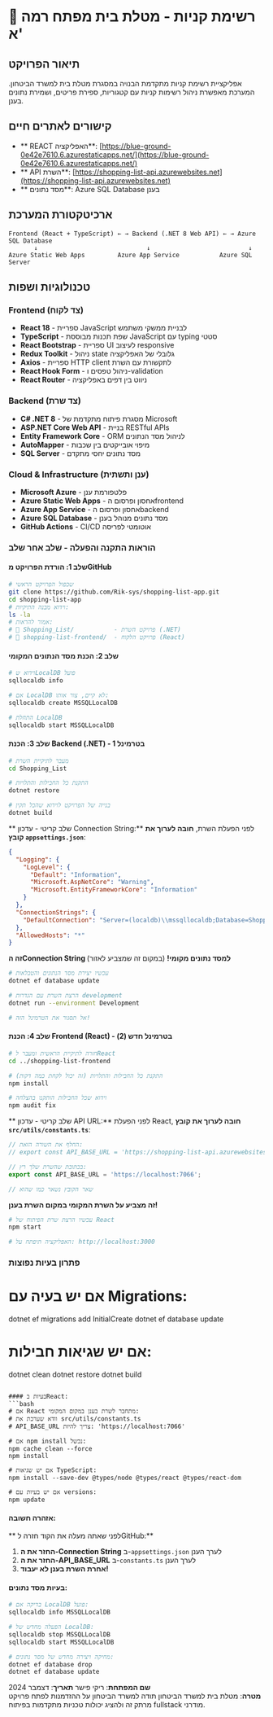 # 🛒 רשימת קניות - מטלת בית מפתח רמה א'

##  תיאור הפרויקט

אפליקציית רשימת קניות מתקדמת הבנויה במסגרת מטלת בית למשרד הביטחון. המערכת מאפשרת ניהול רשימות קניות עם קטגוריות, ספירת פריטים, ושמירת נתונים בענן.

##  קישורים לאתרים חיים

- ** REACT האפליקציה**: [https://blue-ground-0e42e7610.6.azurestaticapps.net/](https://blue-ground-0e42e7610.6.azurestaticapps.net/)
- ** API השרת**: [https://shopping-list-api.azurewebsites.net](https://shopping-list-api.azurewebsites.net)
- ** מסד נתונים**: Azure SQL Database בענן

##  ארכיטקטורת המערכת

```
Frontend (React + TypeScript) ← → Backend (.NET 8 Web API) ← → Azure SQL Database
       ↓                              ↓                           ↓
Azure Static Web Apps         Azure App Service           Azure SQL Server
```

##  טכנולוגיות ושפות

### Frontend (צד לקוח)
- **React 18** - ספריית JavaScript לבניית ממשקי משתמש
- **TypeScript** - שפת תכנות מבוססת JavaScript עם typing סטטי
- **React Bootstrap** - ספריית UI לעיצוב responsive
- **Redux Toolkit** - ניהול state גלובלי של האפליקציה
- **Axios** - ספריית HTTP client לתקשורת עם השרת
- **React Hook Form** - ניהול טפסים ו-validation
- **React Router** - ניווט בין דפים באפליקציה

### Backend (צד שרת)
- **C# .NET 8** - מסגרת פיתוח מתקדמת של Microsoft
- **ASP.NET Core Web API** - בניית RESTful APIs
- **Entity Framework Core** - ORM לניהול מסד הנתונים
- **AutoMapper** - מיפוי אובייקטים בין שכבות
- **SQL Server** - מסד נתונים יחסי מתקדם

### Cloud & Infrastructure (ענן ותשתית)
- **Microsoft Azure** - פלטפורמת ענן
- **Azure Static Web Apps** - אחסון ופרסום הfrontend
- **Azure App Service** - אחסון ופרסום הbackend
- **Azure SQL Database** - מסד נתונים מנוהל בענן
- **GitHub Actions** - CI/CD אוטומטי לפריסה





 

### הוראות התקנה והפעלה - שלב אחר שלב

#### שלב 1: הורדת הפרויקט מGitHub
```bash
# שכפול הפרויקט הראשי
git clone https://github.com/Rik-sys/shopping-list-app.git
cd shopping-list-app
# וידוא מבנה התיקיות:
ls -la
# אמור להראות:
# 📁 Shopping_List/           - פרויקט השרת (.NET)
# 📁 shopping-list-frontend/  - פרויקט הלקוח (React)
```

#### שלב 2: הכנת מסד הנתונים המקומי
```bash
# וידוא שLocalDB פועל
sqllocaldb info

# אם LocalDB לא קיים, צור אותו:
sqllocaldb create MSSQLLocalDB

# התחלת LocalDB
sqllocaldb start MSSQLLocalDB
```

#### שלב 3: הכנת Backend (.NET) - בטרמינל 1
```bash
# מעבר לתיקיית השרת
cd Shopping_List

# התקנת כל החבילות והתלויות
dotnet restore

# בנייה של הפרויקט לוידוא שהכל תקין
dotnet build
```

** שלב קריטי - עדכון Connection String:**
לפני הפעלת השרת, **חובה לערוך את קובץ `appsettings.json`**:

```json
{
  "Logging": {
    "LogLevel": {
      "Default": "Information",
      "Microsoft.AspNetCore": "Warning",
      "Microsoft.EntityFrameworkCore": "Information"
    }
  },
  "ConnectionStrings": {
    "DefaultConnection": "Server=(localdb)\\mssqllocaldb;Database=ShoppingListDB;Trusted_Connection=true;TrustServerCertificate=true;MultipleActiveResultSets=true"
  },
  "AllowedHosts": "*"
}
```

**זה הConnection String למסד נתונים מקומי!** (במקום זה שמצביע לאזור)

```bash
# עכשיו יצירת מסד הנתונים והטבלאות
dotnet ef database update

# הרצת השרת עם הגדרות development
dotnet run --environment Development

# אל תסגור את הטרמינל הזה!
```

#### שלב 4: הכנת Frontend (React) - בטרמינל חדש (2)
```bash
# חזרה לתיקיית הראשית ומעבר לReact
cd ../shopping-list-frontend

# התקנת כל החבילות והתלויות (זה יכול לקחת כמה דקות)
npm install

# וידוא שכל החבילות הותקנו בהצלחה
npm audit fix
```

** שלב קריטי - עדכון API URL:**
לפני הפעלת React, **חובה לערוך את קובץ `src/utils/constants.ts`**:

```typescript
// החלף את השורה הזאת:
// export const API_BASE_URL = 'https://shopping-list-api.azurewebsites.net';

// בכתובת שהשרת שלך רץ:
export const API_BASE_URL = 'https://localhost:7066';

// שאר הקובץ נשאר כמו שהוא

```

**זה מצביע על השרת המקומי במקום השרת בענן!**

```bash
# עכשיו הרצת שרת הפיתוח של React
npm start

# האפליקציה תיפתח על: http://localhost:3000
```


###  פתרון בעיות נפוצות


# אם יש בעיה עם Migrations:
dotnet ef migrations add InitialCreate
dotnet ef database update

# אם יש שגיאות חבילות:
dotnet clean
dotnet restore
dotnet build
```

#### בעיות בReact:
```bash
# אם React מתחבר לשרת בענן במקום המקומי:
# וודא שערכת את src/utils/constants.ts
# API_BASE_URL צריך להיות: 'https://localhost:7066'

# אם npm install נכשל:
npm cache clean --force
npm install

# אם יש שגיאות TypeScript:
npm install --save-dev @types/node @types/react @types/react-dom

# אם יש בעיות עם versions:
npm update
```

#### אזהרה חשובה: 
** לפני שאתה מעלה את הקוד חזרה לGitHub:**
1. **החזר את ה-Connection String** ב-`appsettings.json` לערך הענן
2. **החזר את ה-API_BASE_URL** ב-`constants.ts` לערך הענן
3. **אחרת השרת בענן לא יעבוד!**

#### בעיות מסד נתונים:
```bash
# בדיקה אם LocalDB פועל:
sqllocaldb info MSSQLLocalDB

# הפעלה מחדש של LocalDB:
sqllocaldb stop MSSQLLocalDB
sqllocaldb start MSSQLLocalDB

# מחיקה ויצירה מחדש של מסד נתונים:
dotnet ef database drop
dotnet ef database update
```




**שם המפתחת**: ריקי פישר 
**תאריך**: דצמבר 2024  
**מטרה**: מטלת בית למשרד הביטחון 
תודה למשרד הביטחון על ההזדמנות לפתח פרויקט מרתק זה ולהציג יכולות טכניות מתקדמות בפיתוח fullstack מודרני.
